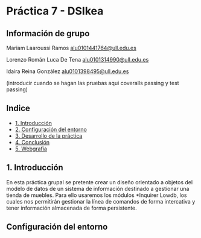 # Práctica 7 - DSIkea

## Información de grupo

Mariam Laaroussi Ramos
alu0101441764@ull.edu.es

Lorenzo Román Luca De Tena
alu0101314990@ull.edu.es

Idaira Reina González
alu0101398495@ull.edu.es

(introducir cuando se hagan las pruebas aqui coveralls passing y test passing)

## Indice
- [1. Introducción](#introduccion)
- [2. Configuración del entorno](#config)
- [3. Desarrollo de la práctica](#desarrollo)
- [4. Conclusión](#conclusion)
- [5. Webgrafía](#webgrafia)

## 1. Introducción<a name="introduccion"></a>
En esta práctica grupal se pretente crear un diseño orientado a objetos del modelo de datos de un sistema de información destinado a gestionar una tienda de muebles. Para ello usaremos los módulos *Inquirer Lowdb, los cuales nos permitirán gestionar la línea de comandos de forma intercativa y tener información almacenada de forma persistente.

## Configuración del entorno



